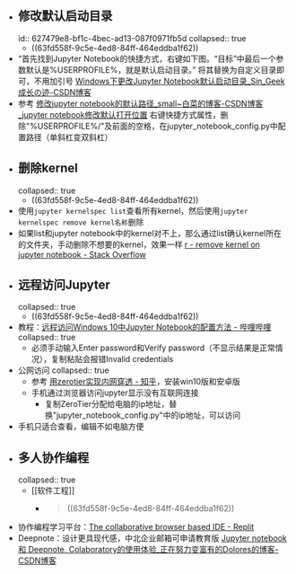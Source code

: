 - ## 修改默认启动目录
  id:: 627479e8-bf1c-4bec-ad13-087f0971fb5d
  collapsed:: true
	- ((63fd558f-9c5e-4ed8-84ff-464eddba1f62))
- “首先找到Jupyter Notebook的快捷方式，右键如下图。“目标”中最后一个参数默认是%USERPROFILE%，就是默认启动目录。” 将其替换为自定义目录即可，不用加引号 [Windows下更改Jupyter Notebook默认启动目录_Sin_Geek成长の迹-CSDN博客](https://blog.csdn.net/sin_geek/article/details/78172132?utm_source=blogxgwz1)
- 参考 [修改jupyter notebook的默认路径_small~白菜的博客-CSDN博客_jupyter notebook修改默认打开位置](https://blog.csdn.net/woniuyc/article/details/121986086) 右键快捷方式属性，删除"%USERPROFILE%/"及前面的空格，在jupyter_notebook_config.py中配置路径（单斜杠变双斜杠）
- ## 删除kernel
  collapsed:: true
	- ((63fd558f-9c5e-4ed8-84ff-464eddba1f62))
- 使用`jupyter kernelspec list`查看所有kernel，然后使用`jupyter kernelspec remove kernel名称`删除
- 如果list和jupyter notebook中的kernel对不上，那么通过list确认kernel所在的文件夹，手动删除不想要的kernel，效果一样 [r - remove kernel on jupyter notebook - Stack Overflow](https://stackoverflow.com/questions/42635310/remove-kernel-on-jupyter-notebook)
- ## 远程访问Jupyter
  collapsed:: true
	- ((63fd558f-9c5e-4ed8-84ff-464eddba1f62))
- 教程：[远程访问Windows 10中Jupyter Notebook的配置方法 - 哔哩哔哩](https://www.bilibili.com/read/cv9010361)
  collapsed:: true
	- 必须手动输入Enter password和Verify password（不显示结果是正常情况），复制粘贴会报错Invalid credentials
- 公网访问
  collapsed:: true
	- 参考 [用zerotier实现内网穿透 - 知乎](https://zhuanlan.zhihu.com/p/422171986)，安装win10版和安卓版
	- 手机通过浏览器访问jupyter显示没有互联网连接
		- 复制ZeroTier分配给电脑的ip地址，替换"jupyter_notebook_config.py"中的ip地址，可以访问
- 手机只适合查看，编辑不如电脑方便
- ## 多人协作编程
  collapsed:: true
	- [[软件工程]]
		- >((63fd558f-9c5e-4ed8-84ff-464eddba1f62))
- 协作编程学习平台：[The collaborative browser based IDE - Replit](https://replit.com/)
- Deepnote：设计更具现代感，中北企业邮箱可申请教育版 [Jupyter notebook 和 Deepnote, Colaboratory的使用体验_正在努力变富有的Dolores的博客-CSDN博客](https://blog.csdn.net/caicau/article/details/118937955)